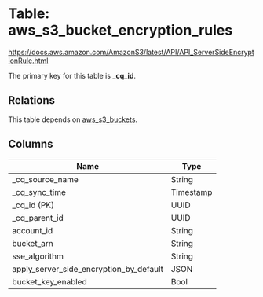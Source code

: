 # Table: aws_s3_bucket_encryption_rules

https://docs.aws.amazon.com/AmazonS3/latest/API/API_ServerSideEncryptionRule.html

The primary key for this table is **_cq_id**.

## Relations
This table depends on [aws_s3_buckets](aws_s3_buckets.md).


## Columns
| Name          | Type          |
| ------------- | ------------- |
|_cq_source_name|String|
|_cq_sync_time|Timestamp|
|_cq_id (PK)|UUID|
|_cq_parent_id|UUID|
|account_id|String|
|bucket_arn|String|
|sse_algorithm|String|
|apply_server_side_encryption_by_default|JSON|
|bucket_key_enabled|Bool|